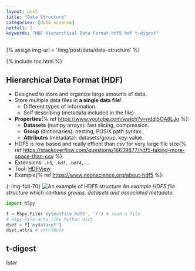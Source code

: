 ```yaml
---
layout: post
title: "Data Structure"
categories: [data science]
notfull: 1
keywords: "HDF Hierarchical Data Format hdf5 hdf t-digest"
---
```


{% assign img-url = '/img/post/data/data-structure' %}

{% include toc.html %}


## Hierarchical Data Format (HDF)

- Designed to store and organize large amounts of data.
- Store multiple data files in **a single data file**!
  - Different types of information.
  - Self describing (metadata included in the file)
- **Properties**{% ref https://www.youtube.com/watch?v=nddj5OA8LJo %}:
  - **Datasets** (numpy arrays): fast slicing, compression.
  - **Group** (dictionaries): nesting, POSIX path syntax.
  - **Attributrs** (metadata): datasets/group, key-value.
- HDF5 is row based and really effient than csv for very large file size{% ref https://stackoverflow.com/questions/16639877/hdf5-taking-more-space-than-csv %}.
- Extensions: `.h5`, `.hdf`, `.hdf4`, ...
- Tool: [HDFView](https://www.hdfgroup.org/downloads/hdfview/)
- Example{% ref https://www.neonscience.org/about-hdf5 %}:

{:.img-full-70}
![An example of HDF5 structure]({{img-url}}/hdf5_structure4.jpg)
_An example HDF5 file structure which contains groups, datasets and associated metadata._

~~~ python
import h5py

f = h5py.File('mytestfile.hdf5', 'r') # read a file
# h5py.File acts like Python dict
dset = f['mydataset']
dset.attrs # attribute
~~~

## t-digest

_later_